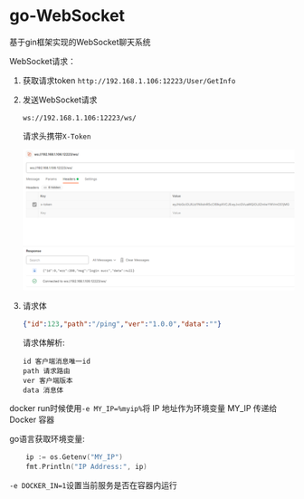 # go-WebSocket
基于gin框架实现的WebSocket聊天系统

WebSocket请求：

1. 获取请求token `http://192.168.1.106:12223/User/GetInfo`

2. 发送WebSocket请求
    ```
    ws://192.168.1.106:12223/ws/
    ```
    请求头携带`X-Token`

    ![Img](https://raw.githubusercontent.com/liutongke/Image-Hosting/master/images/yank-note-picgo-img-20230613013752.png)

3. 请求体
    ```json
    {"id":123,"path":"/ping","ver":"1.0.0","data":""}
    ```

    请求体解析:
    ```
    id 客户端消息唯一id
    path 请求路由
    ver 客户端版本
    data 消息体
    ```
    
docker run时候使用`-e MY_IP=%myip%`将 IP 地址作为环境变量 MY_IP 传递给 Docker 容器

go语言获取环境变量:

```go
	ip := os.Getenv("MY_IP")
	fmt.Println("IP Address:", ip)
```

`-e DOCKER_IN=1`设置当前服务是否在容器内运行